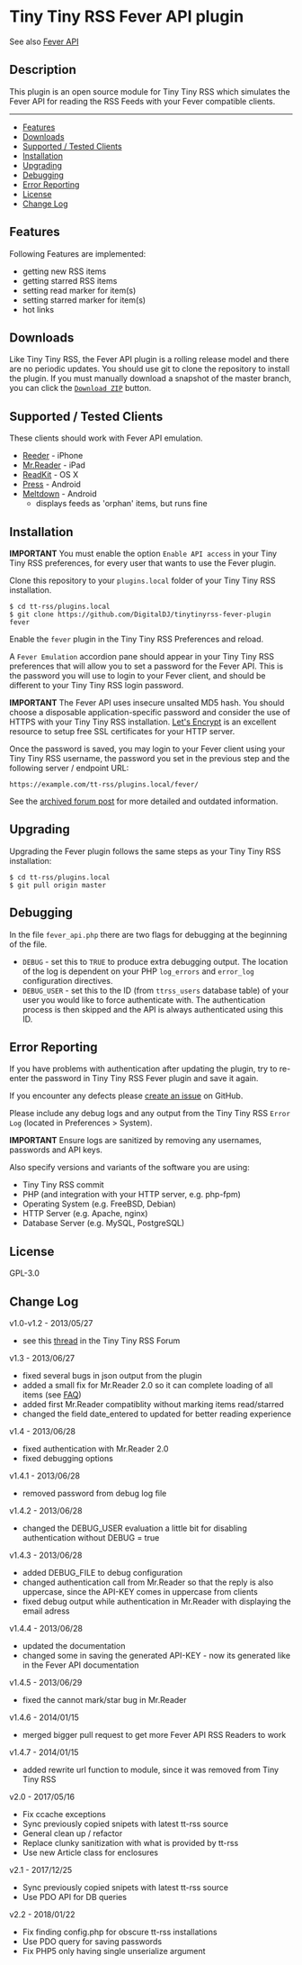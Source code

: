 # Tiny Tiny RSS Fever API plugin

See also [Fever API](fever-api.md)

## Description

This plugin is an open source module for Tiny Tiny RSS which simulates the Fever API for reading the RSS Feeds with your Fever compatible clients.

- - -

* <a href="#features">Features</a>
* <a href="#download">Downloads</a>
* <a href="#supported">Supported / Tested Clients</a>
* <a href="#installation">Installation</a>
* <a href="#upgrading">Upgrading</a>
* <a href="#debug">Debugging</a>
* <a href="#error">Error Reporting</a>
* <a href="#license">License</a>
* <a href="#changelog">Change Log</a>

## <a name="features">Features</a>

Following Features are implemented:

* getting new RSS items
* getting starred RSS items
* setting read marker for item(s)
* setting starred marker for item(s)
* hot links

## <a name="downloads">Downloads</a>
Like Tiny Tiny RSS, the Fever API plugin is a rolling release model and there are no periodic updates. You should use git to clone the repository to install the plugin. If you must manually download a snapshot of the master branch, you can click the [`Download ZIP`](https://github.com/DigitalDJ/tinytinyrss-fever-plugin/archive/master.zip) button.

## <a name="supported">Supported / Tested Clients</a>

These clients should work with Fever API emulation.

* [Reeder](http://reederapp.com) - iPhone
* [Mr.Reader](https://www.curioustimes.de/mrreader/index.html) - iPad
* [ReadKit](http://readkitapp.com) - OS X
* [Press](https://play.google.com/store/apps/details?id=com.twentyfivesquares.press) - Android
* [Meltdown](https://github.com/phubbard/Meltdown) - Android
  * displays feeds as 'orphan' items, but runs fine

## <a name="installation">Installation</a>

**IMPORTANT** You must enable the option `Enable API access` in your Tiny Tiny RSS preferences, for every user that wants to use the Fever plugin.

Clone this repository to your `plugins.local` folder of your Tiny Tiny RSS installation.

```
$ cd tt-rss/plugins.local
$ git clone https://github.com/DigitalDJ/tinytinyrss-fever-plugin fever
```

Enable the `fever` plugin in the Tiny Tiny RSS Preferences and reload.

A `Fever Emulation` accordion pane should appear in your Tiny Tiny RSS preferences that will allow you to set a password for the Fever API. This is the password you will use to login to your Fever client, and should be different to your Tiny Tiny RSS login password.

**IMPORTANT** The Fever API uses insecure unsalted MD5 hash. You should choose a disposable application-specific password and consider the use of HTTPS with your Tiny Tiny RSS installation. [Let's Encrypt](https://letsencrypt.org/) is an excellent resource to setup free SSL certificates for your HTTP server.

Once the password is saved, you may login to your Fever client using your Tiny Tiny RSS username, the password you set in the previous step and the following server / endpoint URL:

```
https://example.com/tt-rss/plugins.local/fever/
```

See the [archived forum post](https://tt-rss.org/forum/viewtopic.php?f=22&t=1981) for more detailed and outdated information.

## <a name="upgrading">Upgrading</a>

Upgrading the Fever plugin follows the same steps as your Tiny Tiny RSS installation:

```
$ cd tt-rss/plugins.local
$ git pull origin master
```

## <a name="debug">Debugging</a>

In the file ```fever_api.php``` there are two flags for debugging at the beginning of the file.

* ```DEBUG``` - set this to `TRUE` to produce extra debugging output. The location of the log is dependent on your PHP `log_errors` and `error_log` configuration directives.
* ```DEBUG_USER``` - set this to the ID (from `ttrss_users`  database table) of your user you would like to force authenticate with. The authentication process is then skipped and the API is always authenticated using this ID.

## <a name="error">Error Reporting</a>

If you have problems with authentication after updating the plugin, try to re-enter the password in Tiny Tiny RSS Fever plugin and save it again.

If you encounter any defects please [create an issue](https://github.com/DigitalDJ/tinytinyrss-fever-plugin/issues/new) on GitHub.

Please include any debug logs and any output from the Tiny Tiny RSS `Error Log` (located in Preferences > System).

**IMPORTANT** Ensure logs are sanitized by removing any usernames, passwords and API keys.

Also specify versions and variants of the software you are using:
* Tiny Tiny RSS commit
* PHP (and integration with your HTTP server, e.g. php-fpm)
* Operating System (e.g. FreeBSD, Debian)
* HTTP Server (e.g. Apache, nginx)
* Database Server (e.g. MySQL, PostgreSQL)

## <a name="license">License</a>

GPL-3.0

## <a name="changelog">Change Log</a>

v1.0-v1.2 - 2013/05/27

* see this [thread](https://tt-rss.org/forum/viewtopic.php?f=22&t=1981) in the Tiny Tiny RSS Forum

v1.3 - 2013/06/27

* fixed several bugs in json output from the plugin
* added a small fix for Mr.Reader 2.0 so it can complete loading of all items (see [FAQ](http://www.curioustimes.de/mrreader/faq/))
* added first Mr.Reader compatiblity without marking items read/starred
* changed the field date_entered to updated for better reading experience

v1.4 - 2013/06/28

* fixed authentication with Mr.Reader 2.0
* fixed debugging options

v1.4.1 - 2013/06/28

* removed password from debug log file

v1.4.2 - 2013/06/28

* changed the DEBUG_USER evaluation a little bit for disabling authentication without DEBUG = true

v1.4.3 - 2013/06/28

* added DEBUG_FILE to debug configuration
* changed authentication call from Mr.Reader so that the reply is also uppercase, since the API-KEY comes in uppercase from clients
* fixed debug output while authentication in Mr.Reader with displaying the email adress

v1.4.4 - 2013/06/28

* updated the documentation
* changed some in saving the generated API-KEY - now its generated like in the Fever API documentation

v1.4.5 - 2013/06/29

* fixed the cannot mark/star bug in Mr.Reader

v1.4.6 - 2014/01/15

* merged bigger pull request to get more Fever API RSS Readers to work

v1.4.7 - 2014/01/15

* added rewrite url function to module, since it was removed from Tiny Tiny RSS

v2.0 - 2017/05/16

* Fix ccache exceptions
* Sync previously copied snipets with latest tt-rss source
* General clean up / refactor
* Replace clunky sanitization with what is provided by tt-rss
* Use new Article class for enclosures

v2.1 - 2017/12/25

* Sync previously copied snipets with latest tt-rss source
* Use PDO API for DB queries

v2.2 - 2018/01/22

* Fix finding config.php for obscure tt-rss installations
* Use PDO query for saving passwords
* Fix PHP5 only having single unserialize argument